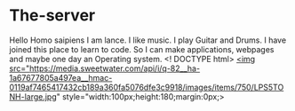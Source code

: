 # The-server
Hello Homo saipiens I am lance. I like music. I play Guitar and Drums.
I have joined this place to learn to code. So I can make applications, webpages and maybe one day an Operating system.
<! DOCTYPE html>
<a href= "http://gestyy.com/w9C09T"><img src="https://media.sweetwater.com/api/i/q-82__ha-1a67677805a497ea__hmac-0119af7465417432cb189a360fa5076dfe3c9918/images/items/750/LPS5TONH-large.jpg" style="width:100px;height:180;margin:0px;></a>
